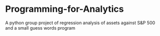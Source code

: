 # Programming-for-Analytics
A python group project of regression analysis of assets against S&P 500 and a small guess words program
